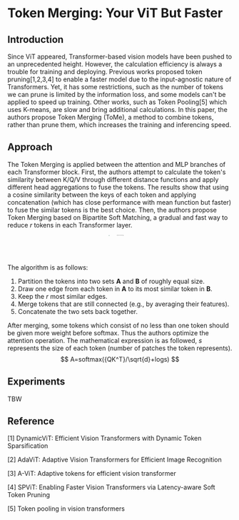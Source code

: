 # Token Merging: Your  ViT But Faster

## Introduction

Since ViT appeared, Transformer-based vision models have been pushed to an unprecedented height. However, the calculation efficiency is always a trouble for training and deploying. Previous works proposed token pruning[1,2,3,4] to enable a faster model due to the input-agnostic nature of Transformers. Yet, it has some restrictions, such as the number of tokens we can prune is limited by the information loss, and some models can't be applied to speed up training. Other works, such as Token Pooling[5] which uses K-means, are slow and bring additional calculations. In this paper, the authors propose Token Merging (ToMe), a method to combine tokens, rather than prune them, which increases the training and inferencing speed.

## Approach

The Token Merging is applied between the attention and MLP branches of each Transformer block. First, the authors attempt to calculate the token's similarity between K/Q/V through different distance functions and apply different head aggregations to fuse the tokens. The results show that using a cosine similarity between the keys of each token and applying concatenation (which has close performance with mean function but faster) to fuse the similar tokens is the best choice. Then, the authors propose Token Merging based on Bipartite Soft Matching, a gradual and fast way to reduce *r* tokens in each Transformer layer. 

<p align="center">
<img src="./figures/fig1.jpg" alt="Bipartite Soft Matching" width="500" style="zoom:10%;" />
</p>

The algorithm is as follows:

1. Partition the tokens into two sets **A** and **B** of roughly equal size.
2. Draw one edge from each token in **A** to its most similar token in **B**.
3. Keep the *r* most similar edges.
4. Merge tokens that are still connected (e.g., by averaging their features).
5. Concatenate the two sets back together.

After merging, some tokens which consist of no less than one token should be given more weight before softmax. Thus the authors optimize the attention operation. The mathematical expression is as followed, *s* represents the size of each token (number of patches the token represents). 
$$
A=softmax({QK^T}/\sqrt{d}+logs)
$$

## Experiments

TBW

## Reference

[1] DynamicViT: Efficient Vision Transformers with Dynamic Token Sparsification

[2] AdaViT: Adaptive Vision Transformers for Efficient Image Recognition

[3] A-ViT: Adaptive tokens for efficient vision transformer

[4] SPViT: Enabling Faster Vision Transformers via Latency-aware Soft Token Pruning

[5] Token pooling in vision transformers
